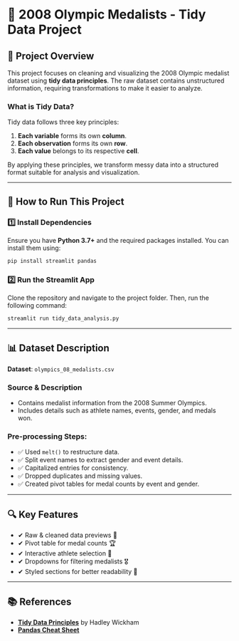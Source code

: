 # 🏅 2008 Olympic Medalists - Tidy Data Project

## 📌 Project Overview
This project focuses on cleaning and visualizing the 2008 Olympic medalist dataset using **tidy data principles**. The raw dataset contains unstructured information, requiring transformations to make it easier to analyze.

### **What is Tidy Data?**
Tidy data follows three key principles:
1. **Each variable** forms its own **column**.
2. **Each observation** forms its own **row**.
3. **Each value** belongs to its respective **cell**.

By applying these principles, we transform messy data into a structured format suitable for analysis and visualization.

---

## 🚀 How to Run This Project
### **1️⃣ Install Dependencies**
Ensure you have **Python 3.7+** and the required packages installed. You can install them using:
```sh
pip install streamlit pandas
```
### **2️⃣ Run the Streamlit App**
Clone the repository and navigate to the project folder. Then, run the following command:
```sh
streamlit run tidy_data_analysis.py
```
---
## 📊 Dataset Description
**Dataset**: `olympics_08_medalists.csv`

### Source & Description
- Contains medalist information from the 2008 Summer Olympics.
- Includes details such as athlete names, events, gender, and medals won.

### Pre-processing Steps:
- ✅ Used `melt()` to restructure data.
- ✅ Split event names to extract gender and event details.
- ✅ Capitalized entries for consistency.
- ✅ Dropped duplicates and missing values.
- ✅ Created pivot tables for medal counts by event and gender.

---

## 🔍 Key Features
- ✔ Raw & cleaned data previews 📄
- ✔ Pivot table for medal counts 🏆
- ✔ Interactive athlete selection 👤
- ✔ Dropdowns for filtering medalists 🎖
- ✔ Styled sections for better readability 🎨

---

## 📚 References
- [**Tidy Data Principles**](https://vita.had.co.nz/papers/tidy-data.pdf) by Hadley Wickham
- [**Pandas Cheat Sheet**](https://www.datacamp.com/cheat-sheet/pandas-cheat-sheet-for-data-science-in-python)

